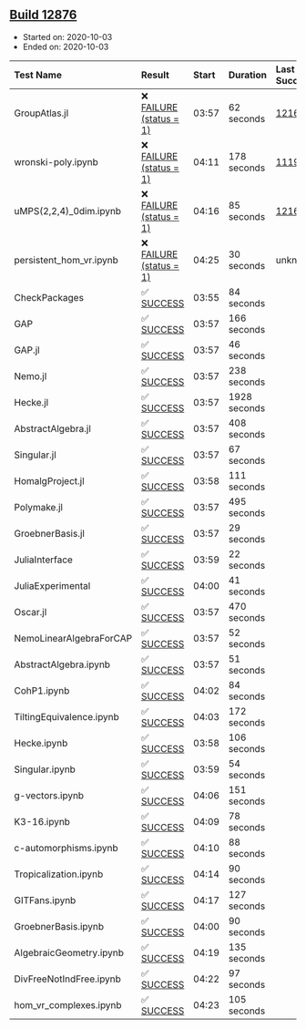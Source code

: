 ## [Build 12876](https://oscarci.mathematik.uni-kl.de/job/oscar/12876/)

* Started on: 2020-10-03
* Ended on: 2020-10-03

| Test Name    | Result | Start | Duration | Last Success | First Failure |
|:-------------|:-------|:------|:---------|:-------------|:--------------|
| GroupAtlas.jl | ❌ [FAILURE (status = 1)](https://oscarci.mathematik.uni-kl.de/job/oscar/12876/artifact/logs/build-12876/GroupAtlas.jl.log) | 03:57 | 62 seconds | [12167](https://oscarci.mathematik.uni-kl.de/job/oscar/12167/) | [12168](https://oscarci.mathematik.uni-kl.de/job/oscar/12168/) |
| wronski-poly.ipynb | ❌ [FAILURE (status = 1)](https://oscarci.mathematik.uni-kl.de/job/oscar/12876/artifact/logs/build-12876/wronski-poly.ipynb.log) | 04:11 | 178 seconds | [11192](https://oscarci.mathematik.uni-kl.de/job/oscar/11192/) | [11193](https://oscarci.mathematik.uni-kl.de/job/oscar/11193/) |
| uMPS(2,2,4)_0dim.ipynb | ❌ [FAILURE (status = 1)](https://oscarci.mathematik.uni-kl.de/job/oscar/12876/artifact/logs/build-12876/uMPS-2-2-4-_0dim.ipynb.log) | 04:16 | 85 seconds | [12167](https://oscarci.mathematik.uni-kl.de/job/oscar/12167/) | [12168](https://oscarci.mathematik.uni-kl.de/job/oscar/12168/) |
| persistent_hom_vr.ipynb | ❌ [FAILURE (status = 1)](https://oscarci.mathematik.uni-kl.de/job/oscar/12876/artifact/logs/build-12876/persistent_hom_vr.ipynb.log) | 04:25 | 30 seconds | unknown | unknown |
| CheckPackages | ✅ [SUCCESS](https://oscarci.mathematik.uni-kl.de/job/oscar/12876/artifact/logs/build-12876/CheckPackages.log) | 03:55 | 84 seconds |  |  |
| GAP | ✅ [SUCCESS](https://oscarci.mathematik.uni-kl.de/job/oscar/12876/artifact/logs/build-12876/GAP.log) | 03:57 | 166 seconds |  |  |
| GAP.jl | ✅ [SUCCESS](https://oscarci.mathematik.uni-kl.de/job/oscar/12876/artifact/logs/build-12876/GAP.jl.log) | 03:57 | 46 seconds |  |  |
| Nemo.jl | ✅ [SUCCESS](https://oscarci.mathematik.uni-kl.de/job/oscar/12876/artifact/logs/build-12876/Nemo.jl.log) | 03:57 | 238 seconds |  |  |
| Hecke.jl | ✅ [SUCCESS](https://oscarci.mathematik.uni-kl.de/job/oscar/12876/artifact/logs/build-12876/Hecke.jl.log) | 03:57 | 1928 seconds |  |  |
| AbstractAlgebra.jl | ✅ [SUCCESS](https://oscarci.mathematik.uni-kl.de/job/oscar/12876/artifact/logs/build-12876/AbstractAlgebra.jl.log) | 03:57 | 408 seconds |  |  |
| Singular.jl | ✅ [SUCCESS](https://oscarci.mathematik.uni-kl.de/job/oscar/12876/artifact/logs/build-12876/Singular.jl.log) | 03:57 | 67 seconds |  |  |
| HomalgProject.jl | ✅ [SUCCESS](https://oscarci.mathematik.uni-kl.de/job/oscar/12876/artifact/logs/build-12876/HomalgProject.jl.log) | 03:58 | 111 seconds |  |  |
| Polymake.jl | ✅ [SUCCESS](https://oscarci.mathematik.uni-kl.de/job/oscar/12876/artifact/logs/build-12876/Polymake.jl.log) | 03:57 | 495 seconds |  |  |
| GroebnerBasis.jl | ✅ [SUCCESS](https://oscarci.mathematik.uni-kl.de/job/oscar/12876/artifact/logs/build-12876/GroebnerBasis.jl.log) | 03:57 | 29 seconds |  |  |
| JuliaInterface | ✅ [SUCCESS](https://oscarci.mathematik.uni-kl.de/job/oscar/12876/artifact/logs/build-12876/JuliaInterface.log) | 03:59 | 22 seconds |  |  |
| JuliaExperimental | ✅ [SUCCESS](https://oscarci.mathematik.uni-kl.de/job/oscar/12876/artifact/logs/build-12876/JuliaExperimental.log) | 04:00 | 41 seconds |  |  |
| Oscar.jl | ✅ [SUCCESS](https://oscarci.mathematik.uni-kl.de/job/oscar/12876/artifact/logs/build-12876/Oscar.jl.log) | 03:57 | 470 seconds |  |  |
| NemoLinearAlgebraForCAP | ✅ [SUCCESS](https://oscarci.mathematik.uni-kl.de/job/oscar/12876/artifact/logs/build-12876/NemoLinearAlgebraForCAP.log) | 03:57 | 52 seconds |  |  |
| AbstractAlgebra.ipynb | ✅ [SUCCESS](https://oscarci.mathematik.uni-kl.de/job/oscar/12876/artifact/logs/build-12876/AbstractAlgebra.ipynb.log) | 03:57 | 51 seconds |  |  |
| CohP1.ipynb | ✅ [SUCCESS](https://oscarci.mathematik.uni-kl.de/job/oscar/12876/artifact/logs/build-12876/CohP1.ipynb.log) | 04:02 | 84 seconds |  |  |
| TiltingEquivalence.ipynb | ✅ [SUCCESS](https://oscarci.mathematik.uni-kl.de/job/oscar/12876/artifact/logs/build-12876/TiltingEquivalence.ipynb.log) | 04:03 | 172 seconds |  |  |
| Hecke.ipynb | ✅ [SUCCESS](https://oscarci.mathematik.uni-kl.de/job/oscar/12876/artifact/logs/build-12876/Hecke.ipynb.log) | 03:58 | 106 seconds |  |  |
| Singular.ipynb | ✅ [SUCCESS](https://oscarci.mathematik.uni-kl.de/job/oscar/12876/artifact/logs/build-12876/Singular.ipynb.log) | 03:59 | 54 seconds |  |  |
| g-vectors.ipynb | ✅ [SUCCESS](https://oscarci.mathematik.uni-kl.de/job/oscar/12876/artifact/logs/build-12876/g-vectors.ipynb.log) | 04:06 | 151 seconds |  |  |
| K3-16.ipynb | ✅ [SUCCESS](https://oscarci.mathematik.uni-kl.de/job/oscar/12876/artifact/logs/build-12876/K3-16.ipynb.log) | 04:09 | 78 seconds |  |  |
| c-automorphisms.ipynb | ✅ [SUCCESS](https://oscarci.mathematik.uni-kl.de/job/oscar/12876/artifact/logs/build-12876/c-automorphisms.ipynb.log) | 04:10 | 88 seconds |  |  |
| Tropicalization.ipynb | ✅ [SUCCESS](https://oscarci.mathematik.uni-kl.de/job/oscar/12876/artifact/logs/build-12876/Tropicalization.ipynb.log) | 04:14 | 90 seconds |  |  |
| GITFans.ipynb | ✅ [SUCCESS](https://oscarci.mathematik.uni-kl.de/job/oscar/12876/artifact/logs/build-12876/GITFans.ipynb.log) | 04:17 | 127 seconds |  |  |
| GroebnerBasis.ipynb | ✅ [SUCCESS](https://oscarci.mathematik.uni-kl.de/job/oscar/12876/artifact/logs/build-12876/GroebnerBasis.ipynb.log) | 04:00 | 90 seconds |  |  |
| AlgebraicGeometry.ipynb | ✅ [SUCCESS](https://oscarci.mathematik.uni-kl.de/job/oscar/12876/artifact/logs/build-12876/AlgebraicGeometry.ipynb.log) | 04:19 | 135 seconds |  |  |
| DivFreeNotIndFree.ipynb | ✅ [SUCCESS](https://oscarci.mathematik.uni-kl.de/job/oscar/12876/artifact/logs/build-12876/DivFreeNotIndFree.ipynb.log) | 04:22 | 97 seconds |  |  |
| hom_vr_complexes.ipynb | ✅ [SUCCESS](https://oscarci.mathematik.uni-kl.de/job/oscar/12876/artifact/logs/build-12876/hom_vr_complexes.ipynb.log) | 04:23 | 105 seconds |  |  |
